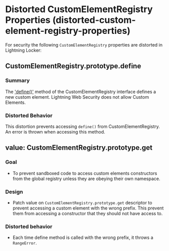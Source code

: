 # Distorted CustomElementRegistry Properties (distorted-custom-element-registry-properties)

For security the following `CustomElementRegistry` properties are distorted in Lightning Locker:

<!-- START generated embed: @locker/distortion/src/CustomElementRegistry/docs/define-value.md -->
## CustomElementRegistry.prototype.define

### Summary
The ['define()'](https://developer.mozilla.org/en-US/docs/Web/API/CustomElementRegistry/define) method of the CustomElementRegistry interface defines a new custom element. Lightning Web Security does not allow Custom Elements.

### Distorted Behavior

This distortion prevents accessing `define()` from CustomElementRegistry. An error is thrown when accessing this method.
<!-- END generated embed, please keep comment -->

<!-- START generated embed: @locker/distortion/src/CustomElementRegistry/docs/get-value.md -->
## value: CustomElementRegistry.prototype.get

### Goal

 - To prevent sandboxed code to access custom elements constructors from the global registry unless they are obeying their own namespace.

### Design

- Patch value on `CustomElementRegistry.prototype.get` descriptor to prevent accessing a custom element with the wrong prefix. This prevent them from accessing a constructor that they should not have access to.

### Distorted behavior

- Each time define method is called with the wrong prefix, it throws a `RangeError`.
<!-- END generated embed, please keep comment -->
